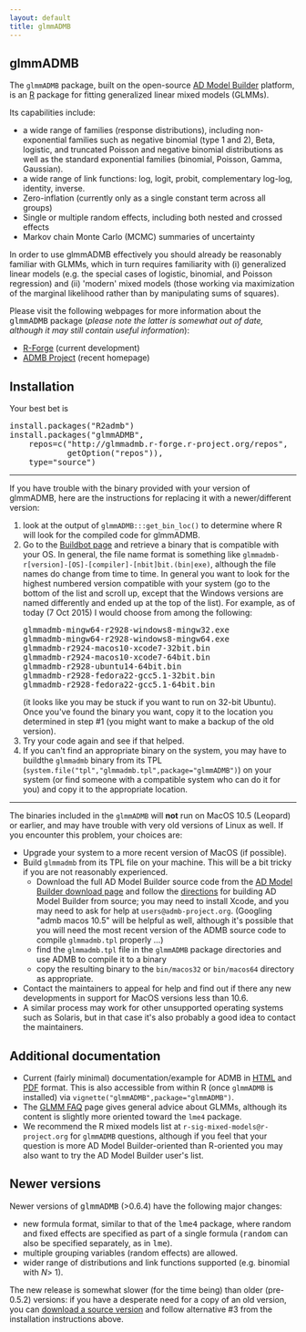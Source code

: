```yaml
---
layout: default
title: glmmADMB
---
```


<h2>glmmADMB</h2>

<p>The <code>glmmADMB</code> package, built on the open-source <a href="http://admb-project.org">AD Model Builder</a>
platform, is an <a href="http://www.r-project.org">R</a> package for fitting generalized linear mixed models (GLMMs).

<p>Its capabilities include:

<ul>
  <li>a wide range of families (response distributions), including non-exponential families such as negative binomial
    (type 1 and 2), Beta, logistic, and truncated Poisson and negative binomial distributions as well as the standard
    exponential families (binomial, Poisson, Gamma, Gaussian).
  <li>a wide range of link functions: log, logit, probit, complementary log-log, identity, inverse.
  <li>Zero-inflation (currently only as a single constant term across all groups)
  <li>Single or multiple random effects, including both nested and crossed effects
  <li>Markov chain Monte Carlo (MCMC) summaries of uncertainty
</ul>

<p>In order to use glmmADMB effectively you should already be reasonably familiar with GLMMs, which in turn requires
familiarity with (i) generalized linear models (e.g. the special cases of logistic, binomial, and Poisson regression)
and (ii) 'modern' mixed models (those working via maximization of the marginal likelihood rather than by manipulating
sums of squares).

<p>Please visit the following webpages for more information about the <tt>glmmADMB</tt> package (<em>please note the
latter is somewhat out of date, although it may still contain useful information</em>):

<ul>
  <li><a href="http://r-forge.r-project.org/projects/glmmadmb/">R-Forge</a> (current development)
  <li><a href="http://admb-project.org/examples/r-stuff/glmmadmb">ADMB Project</a> (recent homepage)
</ul>

<h2>Installation</h2>

Your best bet is 
<pre>
install.packages("R2admb")
install.packages("glmmADMB", 
    repos=c("http://glmmadmb.r-forge.r-project.org/repos",
            getOption("repos")),
    type="source")
</pre>

<hr>
If you have trouble with the binary provided with your version of
glmmADMB, here are the instructions for replacing it with a newer/different
version:
<ol>
<li>look at the output of <code>glmmADMB:::get_bin_loc()</code> 
to determine where R will look for the compiled code for glmmADMB.</li>
<li>Go to the <a href="http://www.admb-project.org/buildbot/glmmadmb/">Buildbot page</a> and retrieve a binary that is compatible with your OS.  In general, the file name format is something like <code>glmmadmb-r[version]-[OS]-[compiler]-[nbit]bit.(bin|exe)</code>, although the file names do change from time to time. In general you want to look for the highest numbered version compatible with your system (go to the bottom of the list and scroll up, except that the Windows versions are named differently and ended up at the top of the list).  For example, as of today (7 Oct 2015) I would choose from among the following:
<pre>
glmmadmb-mingw64-r2928-windows8-mingw32.exe
glmmadmb-mingw64-r2928-windows8-mingw64.exe
glmmadmb-r2924-macos10-xcode7-32bit.bin
glmmadmb-r2924-macos10-xcode7-64bit.bin
glmmadmb-r2928-ubuntu14-64bit.bin
glmmadmb-r2928-fedora22-gcc5.1-32bit.bin
glmmadmb-r2928-fedora22-gcc5.1-64bit.bin
</pre>
(it looks like you may be stuck if you want to run on 32-bit Ubuntu).
Once you've found the binary you want, copy it to the location you determined in step #1 (you might want to make a backup of the old version).
</li>
<li>Try your code again and see if that helped.</li>
<li>If you can't find an appropriate binary on the system, you may have to buildthe  <code>glmmadmb</code> binary from its TPL (<code>system.file("tpl","glmmadmb.tpl",package="glmmADMB")</code>) on your system (or find someone with a compatible system who can do it for you) and copy it to the appropriate location.</li>
</ol>
<hr>
The binaries included in the <code>glmmADMB</code> will <strong>not</strong> run on MacOS 10.5 (Leopard) or earlier, and may have trouble with very old versions of Linux as well. If you encounter this problem, your choices are:
<ul>
  <li>Upgrade your system to a more recent version of MacOS (if possible).
  <li>Build <code>glmmadmb</code> from its TPL file on your machine.  This will be a bit tricky if you are not
        reasonably experienced.
    <ul>
      <li>Download the full AD Model Builder  source code from the <a href="http://admb-project.org/downloads/">AD
          Model Builder download page</a> and follow the
        <a href="http://admb-project.org/documentation/faq#build">directions</a> for building AD Model Builder from
        source; you may need to install Xcode, and you may need to ask for help at
        <code>users@admb-project.org</code>. (Googling "admb macos 10.5" will be helpful as well, although it's
        possible that you will need the most recent version of the ADMB source code to compile
        <code>glmmadmb.tpl</code> properly ...)
      <li>find the <code>glmmadmb.tpl</code> file in the <code>glmmADMB</code> package directories and use ADMB to
        compile it to a binary
      <li>copy the resulting binary to the <code>bin/macos32</code> or <code>bin/macos64</code> directory as
        appropriate.
    </ul>
  <li>Contact the maintainers to appeal for help and find out if there any new developments in support for MacOS
    versions less than 10.6.
  <li>A similar process may work for other unsupported operating systems such as Solaris, but in that case it's also
    probably a good idea to contact the maintainers.
</ul>
</ol>

<h2>Additional documentation</h2>

<ul>
  <li>Current (fairly minimal) documentation/example for ADMB in <a href="glmmADMB.html">HTML</a> and
    <a href="glmmADMB.pdf">PDF</a> format. This is also accessible from within R (once <code>glmmADMB</code> is
    installed) via <code>vignette("glmmADMB",package="glmmADMB")</code>.
  <li>The <a href="http://glmm.wikidot.com/faq">GLMM FAQ</a> page gives general advice about GLMMs, although its content
    is slightly more oriented toward the <code>lme4</code> package.
  <li>We recommend the R mixed models list at <code>r-sig-mixed-models@r-project.org</code> for <code>glmmADMB</code>
    questions, although if you feel that your question is more AD Model Builder-oriented than R-oriented you may also
    want to try the AD Model Builder user's list.
</ul>

<h2>Newer versions</h2>

<p>Newer versions of <tt>glmmADMB</tt> (>0.6.4) have the following major changes:

<ul>
  <li>new formula format, similar to that of the <tt>lme4</tt> package, where random and fixed effects are specified as
    part of a single formula (<tt>random</tt> can also be specified separately, as in <tt>lme</tt>).
  <li>multiple grouping variables (random effects) are allowed.
  <li>wider range of distributions and link functions supported (e.g. binomial with <em>N</em>&gt; 1).
</ul>

<p>The new release is somewhat slower (for the time being) than older (pre-0.5.2) versions: if you have a desperate need
for a copy of an old version, you can
<a href="http://www.math.mcmaster.ca/bolker/R/src/contrib/glmmADMB_0.5.2.tar.gz">download a source version</a> and
follow alternative #3 from the installation instructions above.
